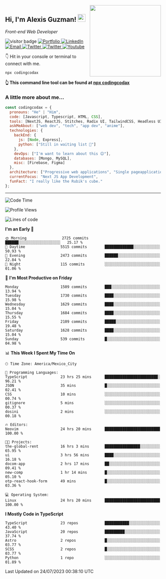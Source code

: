 <img align='right' src="https://media.giphy.com/media/M9gbBd9nbDrOTu1Mqx/giphy.gif" width="230">
<h2>Hi, I'm Alexis Guzman! <img src="https://media.giphy.com/media/hvRJCLFzcasrR4ia7z/giphy.gif" width="25px"></h2>
<p><em>Front-end Web Developer</em></p>

<p>
  <img src="https://visitor-badge.glitch.me/badge?page_id=a12989x.a12989x&left_color=black&right_color=gray" alt="visitor badge"/>
  <a href='https://www.codingcodax.dev/' target='_blank'>
    <img alt='Portfolio' src='https://img.shields.io/badge/Portfolio-black?logo=vercel&style=flat-square'>
  </a>
  <a href='https://linkedin.com/in/codingcodax/' target='_blank'>
    <img alt='LinkedIn' src='https://img.shields.io/badge/LinkedIn-black?logo=LinkedIn&style=flat-square'>
  </a>
  <a href='mailto:codingcodax@gmail.com' target='_blank'>
    <img alt='Email' src='https://img.shields.io/badge/Email-black?logo=Gmail&style=flat-square'>
  </a>
  <a href='https://twitter.com/codingcodax' target='_blank'>
    <img alt='Twitter' src='https://img.shields.io/badge/Twitter-black?logo=Twitter&style=flat-square'>
  </a>
  <a href='https://www.instagram.com/codingcodax/' target='_blank'>
    <img alt='Twitter' src='https://img.shields.io/badge/Instagram-black?logo=Instagram&style=flat-square'>
  </a>
  <a href='https://www.youtube.com/@codingcodax' target='_blank'>
    <img alt='Youtube' src='https://img.shields.io/badge/YouTube-black?logo=Youtube&style=flat-square'>
  </a>
</p>

👇 Hit in your console or terminal to connect with me.

```bash
npx codingcodax 
```
**👆 This command line tool can be found at [npx codingcodax](https://github.com/codingcodax/npx-codingcodax)**

<h3>A little more about me...</h3>

```javascript
const codingcodax = {
  pronouns: "He" | "Him",
  code: [Javascript, Typescript, HTML, CSS],
  tools: [NextJS, ReactJS, Stitches, Radix UI, TailwindCSS, Headless UI, Prisma],
  askMeAbout: ["web dev", "tech", "app dev", "anime"],
  technologies: {
    backEnd: {
      js: [Node, Express],
      python: ["Still in waiting list 🥲"]
    },
    devOps: ["I'm want to learn about this 😊"],
    databases: [Mongo, MySQL],
    misc: [Firebase, Figma]
  },
  architecture: ["Progressive web applications", "Single pageapplications"],
  currentFocus: "Next JS App Development",
  funFact: "I really like the Rubik's cube."
};
```

---

<!--START_SECTION:waka-->
![Code Time](http://img.shields.io/badge/Code%20Time-1%2C532%20hrs%2032%20mins-blue)

![Profile Views](http://img.shields.io/badge/Profile%20Views-0-blue)

![Lines of code](https://img.shields.io/badge/From%20Hello%20World%20I%27ve%20Written-8.0%20million%20lines%20of%20code-blue)

**I'm an Early 🐤** 

```text
🌞 Morning                2725 commits        ██████░░░░░░░░░░░░░░░░░░░   25.17 % 
🌆 Daytime                5515 commits        █████████████░░░░░░░░░░░░   50.93 % 
🌃 Evening                2473 commits        ██████░░░░░░░░░░░░░░░░░░░   22.84 % 
🌙 Night                  115 commits         ░░░░░░░░░░░░░░░░░░░░░░░░░   01.06 % 
```
📅 **I'm Most Productive on Friday** 

```text
Monday                   1509 commits        ███░░░░░░░░░░░░░░░░░░░░░░   13.94 % 
Tuesday                  1730 commits        ████░░░░░░░░░░░░░░░░░░░░░   15.98 % 
Wednesday                1629 commits        ████░░░░░░░░░░░░░░░░░░░░░   15.04 % 
Thursday                 1684 commits        ████░░░░░░░░░░░░░░░░░░░░░   15.55 % 
Friday                   2109 commits        █████░░░░░░░░░░░░░░░░░░░░   19.48 % 
Saturday                 1628 commits        ████░░░░░░░░░░░░░░░░░░░░░   15.04 % 
Sunday                   539 commits         █░░░░░░░░░░░░░░░░░░░░░░░░   04.98 % 
```


📊 **This Week I Spent My Time On** 

```text
🕑︎ Time Zone: America/Mexico_City

💬 Programming Languages: 
TypeScript               23 hrs 25 mins      ████████████████████████░   96.21 % 
JSON                     35 mins             █░░░░░░░░░░░░░░░░░░░░░░░░   02.41 % 
CSS                      10 mins             ░░░░░░░░░░░░░░░░░░░░░░░░░   00.74 % 
gitignore                5 mins              ░░░░░░░░░░░░░░░░░░░░░░░░░   00.37 % 
dosini                   2 mins              ░░░░░░░░░░░░░░░░░░░░░░░░░   00.18 % 

🔥 Editors: 
Neovim                   24 hrs 20 mins      █████████████████████████   100.00 % 

🐱‍💻 Projects: 
the-global-rent          16 hrs 3 mins       ████████████████░░░░░░░░░   65.95 % 
ui                       3 hrs 56 mins       ████░░░░░░░░░░░░░░░░░░░░░   16.18 % 
docom-app                2 hrs 17 mins       ██░░░░░░░░░░░░░░░░░░░░░░░   09.41 % 
new-comp                 1 hr 14 mins        █░░░░░░░░░░░░░░░░░░░░░░░░   05.10 % 
otp-react-hook-form      49 mins             █░░░░░░░░░░░░░░░░░░░░░░░░   03.36 % 

💻 Operating System: 
Linux                    24 hrs 20 mins      █████████████████████████   100.00 % 
```

**I Mostly Code in TypeScript** 

```text
TypeScript               23 repos            ███████████░░░░░░░░░░░░░░   43.40 % 
JavaScript               20 repos            █████████░░░░░░░░░░░░░░░░   37.74 % 
Astro                    2 repos             █░░░░░░░░░░░░░░░░░░░░░░░░   03.77 % 
SCSS                     2 repos             █░░░░░░░░░░░░░░░░░░░░░░░░   03.77 % 
Python                   1 repo              ░░░░░░░░░░░░░░░░░░░░░░░░░   01.89 % 
```




 Last Updated on 24/07/2023 00:38:10 UTC
<!--END_SECTION:waka-->
